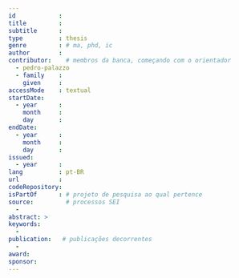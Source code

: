 ```yaml
---
id            :
title         :
subtitle      :
type          : thesis
genre         : # ma, phd, ic
author        :
contributor:    # membros da banca, começando com o orientador
  - pedro-palazzo
  - family    :
    given     :
accessMode    : textual
startDate:
  - year      :
    month     :
    day       :
endDate:
  - year      :
    month     :
    day       :
issued:
  - year      :
lang          : pt-BR
url           :
codeRepository:
isPartOf      : # projeto de pesquisa ao qual pertence
source:         # processos SEI
  -
abstract: >
keywords:
  -
publication:   # publicações decorrentes
  -
award:
sponsor:
---
```

